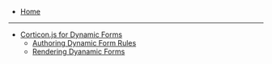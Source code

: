 - [Home](home.md)

---

<!-- - [Rule Modeling in Corticon Studio](Modeling-Rules/README.md)
  - [Rule Vocabulary](Modeling-Rules/Rule-Vocabulary.md)
  - [Rulesheets](Modeling-Rules/Rulesheets.md)
  - [Ruletests](Modeling-Rules/Ruletest.md)
  - [Ruleflows](Modeling-Rules/Ruleflows.md)
--- -->
- [Corticon.js for Dynamic Forms](Dynamic-Forms/README.md)
  - [Authoring Dynamic Form Rules](Dynamic-Forms/Authoring-the-Rules/README.md)
  - [Rendering Dyanamic Forms](Dynamic-Forms/Rendering-the-Rules/README.md)
<!-- 
- Corticon.js
  - [Overview](corticonJS/README.md)
  - [JavaScript Platforms](corticonJS/Serverless%20Target%20Platforms.md)
  - [Using the JavaScript rules API](corticonJS/Using%20the%20JavaScript%20Rules%20API.md)
  - [Customizing the wrapper](corticonJS/Customizing%20the%20wrapper.md)
  - [Service contracts](corticonJS/Service-Contracts.md)
  - [JSON payloads and results in Corticon.js](corticonJS/JSON%20payloads%20and%20results%20in%20Corticon.js.md)
  - [JavaScript Functions](corticonJS/Custom%20JavaScript%20functions.md)
  - [Rule statements and Rule messages in Corticon.js](corticonJS/Rule%20statements%20and%20Rule%20messages%20in%20Corticon.js.md)
  - [Scripting](corticonJS/Scripting.md)

- Corticon Server Deployment
  - [Overview](corticonJava/README.md)
  - [Extending Corticon](corticonJava/extending-corticon/README.md)
  - [Accessing Data from Decision Services](corticonJava/integrating-external-datasources/README.md)
  

- Additional Resources
  * [GitHub](https://github.com/corticon/) -->